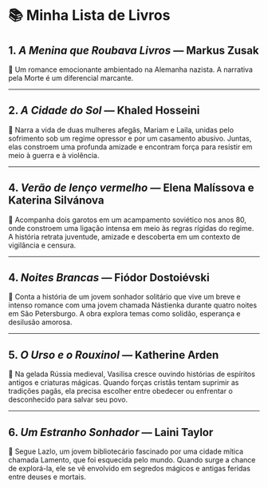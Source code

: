 
# 📚 Minha Lista de Livros

## 1. *A Menina que Roubava Livros* — Markus Zusak  
📝 Um romance emocionante ambientado na Alemanha nazista. A narrativa pela Morte é um diferencial marcante.

---

## 2. *A Cidade do Sol* — Khaled Hosseini  
📝 Narra a vida de duas mulheres afegãs, Mariam e Laila, unidas pelo sofrimento sob um regime opressor e por um casamento
abusivo. Juntas, elas constroem uma profunda amizade e encontram força para resistir em meio à guerra e à violência.

---
## 4. *Verão de lenço vermelho* — Elena Malíssova e Katerina Silvánova
📝 Acompanha dois garotos em um acampamento soviético nos anos 80, onde constroem uma ligação intensa em meio às regras rígidas do regime. A história retrata juventude, amizade e descoberta em um contexto de vigilância e censura.

---

## 4. *Noites Brancas* — Fiódor Dostoiévski 
📝 Conta a história de um jovem sonhador solitário que vive um breve e intenso romance com uma jovem chamada Nástienka durante
quatro noites em São Petersburgo. A obra explora temas como solidão, esperança e desilusão amorosa.

---

## 5. *O Urso e o Rouxinol* — Katherine Arden  
📝 Na gelada Rússia medieval, Vasilisa cresce ouvindo histórias de espíritos antigos e criaturas mágicas. Quando forças cristãs
tentam suprimir as tradições pagãs, ela precisa escolher entre obedecer ou enfrentar o desconhecido para salvar seu povo.

---

## 6. *Um Estranho Sonhador* — Laini Taylor  
📝 Segue Lazlo, um jovem bibliotecário fascinado por uma cidade mítica chamada Lamento, que foi esquecida pelo mundo. Quando
surge a chance de explorá-la, ele se vê envolvido em segredos mágicos e antigas feridas entre deuses e mortais.
